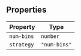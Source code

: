 ## Properties

| Property | Type |
| ------ | ------ |
| <a id="num-bins"></a> `num-bins` | `number` |
| <a id="strategy"></a> `strategy` | `"num-bins"` |
